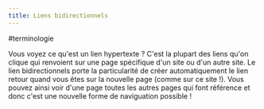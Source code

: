 ```yaml
---
title: Liens bidirectionnels
---
```

#terminologie 

Vous voyez ce qu'est un lien hypertexte ? C'est la plupart des liens qu'on clique qui renvoient sur une page spécifique d'un site ou d'un autre site.
Le lien bidirectionnels porte la particularité de créer automatiquement le lien retour quand vous êtes sur la nouvelle page (comme sur ce site !).
Vous pouvez ainsi voir d'une page toutes les autres pages qui font référence et donc c'est une nouvelle forme de naviguation possible !